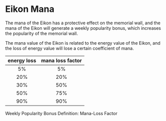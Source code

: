 # Eikon Mana
The mana of the Eikon has a protective effect on the memorial wall, and the mana of the Eikon will generate a weekly popularity bonus, which increases the popularity of the memorial wall.

The mana value of the Eikon is related to the energy value of the Eikon, and the loss of energy value will lose a certain coefficient of mana.

| energy loss     | mana loss factor |  
| :-----:       | :-----:     | 
|     5%        |     5%      |   
|    20%        |    20%      |  
|    30%        |    50%      |  
|    50%        |    75%      | 
|    90%        |    90%      |   


Weekly Popularity Bonus Definition: Mana-Loss Factor